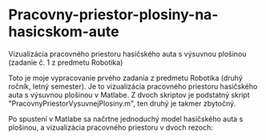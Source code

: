 # Pracovny-priestor-plosiny-na-hasicskom-aute
Vizualizácia pracovného priestoru hasičského auta s výsuvnou plošinou (zadanie č. 1 z predmetu Robotika)

Toto je moje vypracovanie prvého zadania z predmetu Robotika (druhý ročník, letný semester). Je to vizualizácia pracovného priestoru hasičského auta s výsuvnou plošinou v Matlabe. Z dvoch skriptov je podstatný skript "PracovnyPriestorVysuvnejPlosiny.m", ten druhý je takmer zbytočný.

Po spustení v Matlabe sa načrtne jednoduchý model hasičského auta s plošinou, a vizualizácia pracovného priestoru v dvoch rezoch:
